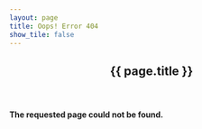 ```yaml
---
layout: page
title: Oops! Error 404
show_tile: false
---
```

<!-- Main -->
<div id="main">

<!-- One -->
<section id="one">
	<div class="inner">
		<header class="major">
			<h2>{{ page.title }}</h2>
		</header>
        <h4>The requested page could not be found.</h4>
        <span class="image fit"><img src="{% link assets/images/404.JPG %}" alt="" /></span>
    </div>
</section>